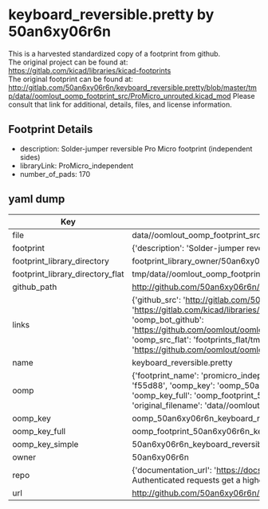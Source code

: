 # keyboard_reversible.pretty by 50an6xy06r6n  
This is a harvested standardized copy of a footprint from github.  
The original project can be found at:  
https://gitlab.com/kicad/libraries/kicad-footprints  
The original footprint can be found at:
http://gitlab.com/50an6xy06r6n/keyboard_reversible.pretty/blob/master/tmp/data//oomlout_oomp_footprint_src/ProMicro_unrouted.kicad_mod
Please consult that link for additional, details, files, and license information.  
## Footprint Details
* description: Solder-jumper reversible Pro Micro footprint (independent sides)  
* libraryLink: ProMicro_independent  
* number_of_pads: 170  
## yaml dump  
| Key | Value |  
| --- | --- |  
| file | data//oomlout_oomp_footprint_src/keyboard_reversible.pretty/ProMicro_independent.kicad_mod |  
| footprint | {'description': 'Solder-jumper reversible Pro Micro footprint (independent sides)', 'libraryLink': 'ProMicro_independent', 'number_of_pads': 170} |  
| footprint_library_directory | footprint_library_owner/50an6xy06r6n_keyboard_reversible.pretty |  
| footprint_library_directory_flat | tmp/data//oomlout_oomp_footprint_src/footprints_flat/50an6xy06r6n_keyboard_reversible_promicro_independent/working |  
| github_path | http://github.com/50an6xy06r6n/keyboard_reversible.pretty/blob/master/tmp/data//oomlout_oomp_footprint_src/ProMicro_independent.kicad_mod |  
| links | {'github_src': 'http://gitlab.com/50an6xy06r6n/keyboard_reversible.pretty/blob/master/tmp/data//oomlout_oomp_footprint_src/ProMicro_unrouted.kicad_mod', 'github_src_repo': 'https://gitlab.com/kicad/libraries/kicad-footprints', 'oomp_bot': 'tmp/data//oomlout_oomp_footprint_src/footprints/50an6xy06r6n_keyboard_reversible_promicro_independent/working', 'oomp_bot_github': 'https://github.com/oomlout/oomlout_oomp_footprint_bot/tree/main/tmp/data//oomlout_oomp_footprint_src/footprints/50an6xy06r6n_keyboard_reversible_promicro_independent/working', 'oomp_src_flat': 'footprints_flat/tmp/data//oomlout_oomp_footprint_src/footprints_flat/50an6xy06r6n_keyboard_reversible_promicro_independent/working', 'oomp_src_flat_github': 'https://github.com/oomlout/oomlout_oomp_footprint_src/tree/main/tmp/data//oomlout_oomp_footprint_src/footprints_flat/50an6xy06r6n_keyboard_reversible_promicro_independent/working'} |  
| name | keyboard_reversible.pretty |  
| oomp | {'footprint_name': 'promicro_independent', 'library_name': 'keyboard_reversible', 'md5': 'f55d883040e7df07c705f283fae05178', 'md5_10': 'f55d883040', 'md5_5': 'f55d8', 'md5_6': 'f55d88', 'oomp_key': 'oomp_50an6xy06r6n_keyboard_reversible_promicro_independent', 'oomp_key_extra': 'oomp_footprint_50an6xy06r6n_keyboard_reversible_promicro_independent', 'oomp_key_full': 'oomp_footprint_50an6xy06r6n_keyboard_reversible_promicro_independent_f55d88', 'oomp_key_simple': '50an6xy06r6n_keyboard_reversible_promicro_independent', 'original_filename': 'data//oomlout_oomp_footprint_src/keyboard_reversible.pretty/ProMicro_independent.kicad_mod', 'owner_name': '50an6xy06r6n'} |  
| oomp_key | oomp_50an6xy06r6n_keyboard_reversible_promicro_independent |  
| oomp_key_full | oomp_footprint_50an6xy06r6n_keyboard_reversible_promicro_independent |  
| oomp_key_simple | 50an6xy06r6n_keyboard_reversible_promicro_independent |  
| owner | 50an6xy06r6n |  
| repo | {'documentation_url': 'https://docs.github.com/rest/overview/resources-in-the-rest-api#rate-limiting', 'message': "API rate limit exceeded for 84.66.142.224. (But here's the good news: Authenticated requests get a higher rate limit. Check out the documentation for more details.)"} |  
| url | http://github.com/50an6xy06r6n/keyboard_reversible.pretty |  

